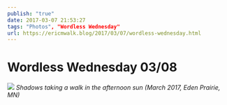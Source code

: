 ```yaml
---
publish: "true"
date: 2017-03-07 21:53:27
tags: "Photos", "Wordless Wednesday"
url: https://ericmwalk.blog/2017/03/07/wordless-wednesday.html
---
```


# Wordless Wednesday 03/08

![](https://ericmwalk.blog/uploads/2022/77df92c6fa.jpg)
*Shadows taking a walk in the afternoon sun (March 2017, Eden Prairie, MN)*
